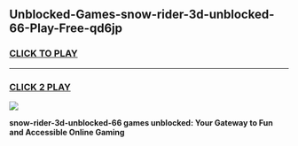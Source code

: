 
## Unblocked-Games-snow-rider-3d-unblocked-66-Play-Free-qd6jp
<h3>
<a href="https://premium76.site?title=snow-rider-3d-unblocked-66&ref=17A">CLICK TO PLAY</a></h3>
<hr>

<h3>
<a href="https://premium76.site?title=snow-rider-3d-unblocked-66&ref=17A">CLICK 2 PLAY</a>
  
</h3>

<a href="https://premium76.site?title=snow-rider-3d-unblocked-66&ref=17A"><img src="https://clearcache.store/games.png"></a>


**snow-rider-3d-unblocked-66 games unblocked: Your Gateway to Fun and Accessible Online Gaming**
